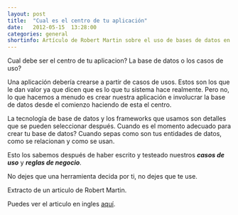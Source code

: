 ```yaml
---
layout: post
title:  "Cual es el centro de tu aplicación"
date:   2012-05-15  13:28:00
categories: general
shortinfo: Artículo de Robert Martin sobre el uso de bases de datos en las apliacaciones.
---
```


Cual debe ser el centro de tu aplicacion? La base de datos o los casos de uso?

Una aplicación debería crearse a partir de casos de usos. Estos son los que le dan valor ya que dicen que es lo que tu 
sistema hace realmente. Pero no, lo que hacemos a menudo es crear nuestra aplicación e involucrar la base de datos desde 
el comienzo haciendo de esta el centro.

La tecnología de base de datos y los frameworks que usamos son detalles que se pueden seleccionar después. Cuando es el 
momento adecuado para crear tu base de datos? Cuando sepas como son tus entidades de datos, como se relacionan y como se usan. 

Esto los sabemos después de haber escrito y testeado nuestros **_casos de uso_** y **_reglas de negocio_**.

No dejes que una herramienta decida por ti, no dejes que te use. 

Extracto de un articulo de Robert Martin.

Puedes ver el articulo en ingles [aquí](http://goo.gl/R4jtnr "No DB").